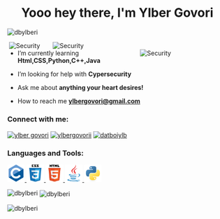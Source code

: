 <h1 align="center">Yooo hey there, I'm Ylber Govori</h1>
<p align="left"> <img src="https://komarev.com/ghpvc/?username=dbylberi&label=Profile%20views&color=0e75b6&style=flat" alt="dbylberi" /> </p>

<img align="right" alt="Security" width="400" src="https://gifs.eco.br/wp-content/uploads/2022/06/gifs-de-hacker-1.gif">
<img align="right" alt="Security" width="100" src="https://sightgain.com/wp-content/uploads/ICON_3.gif">
<img align="right" alt="Security" width="200" src="https://hellofuture.orange.com/app/uploads/2021/04/home-HF_GA-1920x1080-CYBERSECU.gif">


-  I’m currently learning **Html,CSS,Python,C++,Java**

-  I’m looking for help with **Cypersecurity**

-  Ask me about **anything your heart desires!**

-  How to reach me **ylbergovori@gmail.com**

<h3 align="left">Connect with me:</h3>
<p align="left">
<a href="https://fb.com/ylber govori" target="blank"><img align="center" src="https://raw.githubusercontent.com/rahuldkjain/github-profile-readme-generator/master/src/images/icons/Social/facebook.svg" alt="ylber govori" height="30" width="40" /></a>
<a href="https://instagram.com/ylbergovorii" target="blank"><img align="center" src="https://raw.githubusercontent.com/rahuldkjain/github-profile-readme-generator/master/src/images/icons/Social/instagram.svg" alt="ylbergovorii" height="30" width="40" /></a>
<a href="https://discord.gg/datboiylb" target="blank"><img align="center" src="https://raw.githubusercontent.com/rahuldkjain/github-profile-readme-generator/master/src/images/icons/Social/discord.svg" alt="datboiylb" height="30" width="40" /></a>
</p>

<h3 align="left">Languages and Tools:</h3>
<p align="left"> <a href="https://www.cprogramming.com/" target="_blank" rel="noreferrer"> <img src="https://raw.githubusercontent.com/devicons/devicon/master/icons/c/c-original.svg" alt="c" width="40" height="40"/> </a> <a href="https://www.w3schools.com/css/" target="_blank" rel="noreferrer"> <img src="https://raw.githubusercontent.com/devicons/devicon/master/icons/css3/css3-original-wordmark.svg" alt="css3" width="40" height="40"/> </a> <a href="https://www.w3.org/html/" target="_blank" rel="noreferrer"> <img src="https://raw.githubusercontent.com/devicons/devicon/master/icons/html5/html5-original-wordmark.svg" alt="html5" width="40" height="40"/> </a> <a href="https://www.java.com" target="_blank" rel="noreferrer"> <img src="https://raw.githubusercontent.com/devicons/devicon/master/icons/java/java-original.svg" alt="java" width="40" height="40"/> </a> <a href="https://www.python.org" target="_blank" rel="noreferrer"> <img src="https://raw.githubusercontent.com/devicons/devicon/master/icons/python/python-original.svg" alt="python" width="40" height="40"/> </a> </p>

<p><img align="left" src="https://github-readme-stats.vercel.app/api/top-langs?username=dbylberi&show_icons=true&locale=en&layout=compact" alt="dbylberi" /></p>

<p>&nbsp;<img align="center" src="https://github-readme-stats.vercel.app/api?username=dbylberi&show_icons=true&locale=en" alt="dbylberi" /></p>

<p><img align="center" src="https://github-readme-streak-stats.herokuapp.com/?user=dbylberi&" alt="dbylberi" /></p>
